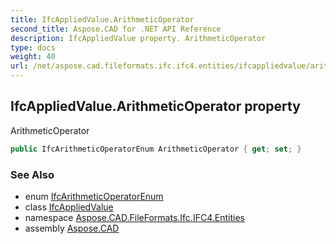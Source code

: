 ```yaml
---
title: IfcAppliedValue.ArithmeticOperator
second_title: Aspose.CAD for .NET API Reference
description: IfcAppliedValue property. ArithmeticOperator
type: docs
weight: 40
url: /net/aspose.cad.fileformats.ifc.ifc4.entities/ifcappliedvalue/arithmeticoperator/
---
```

## IfcAppliedValue.ArithmeticOperator property

ArithmeticOperator

```csharp
public IfcArithmeticOperatorEnum ArithmeticOperator { get; set; }
```

### See Also

* enum [IfcArithmeticOperatorEnum](../../../aspose.cad.fileformats.ifc.ifc4.types/ifcarithmeticoperatorenum/)
* class [IfcAppliedValue](../)
* namespace [Aspose.CAD.FileFormats.Ifc.IFC4.Entities](../../ifcappliedvalue/)
* assembly [Aspose.CAD](../../../)


